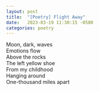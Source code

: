 ```yaml
---
layout: post
title:  "[Poetry] Flight Away"
date:   2023-03-19 11:30:15 -0500
categories: poetry
---
```


Moon, dark, waves\
Emotions flow\
Above the rocks\
The left yellow shoe\
From my childhood\
Hanging around\
One-thousand miles apart

